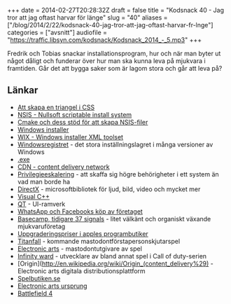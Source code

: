 +++
date = 2014-02-27T20:28:32Z
draft = false
title = "Kodsnack 40 - Jag tror att jag oftast harvar för länge"
slug = "40"
aliases = ["/blog/2014/2/22/kodsnack-40-jag-tror-att-jag-oftast-harvar-fr-lnge"]
categories = ["avsnitt"]
audiofile = "https://traffic.libsyn.com/kodsnack/Kodsnack_2014_-_5.mp3"
+++

Fredrik och Tobias snackar installationsprogram, hur och när man byter ut något dåligt och funderar över hur man ska kunna leva på mjukvara i framtiden. Går det att bygga saker som är lagom stora och går att leva på?

## Länkar ##

* [Att skapa en triangel i CSS](http://css-tricks.com/snippets/css/css-triangle/)
* [NSIS - Nullsoft scriptable install system](http://nsis.sourceforge.net/Main_Page)
* [Cmake och dess stöd för att skapa NSIS-filer](http://www.cmake.org/Wiki/CMake:CPackPackageGenerators#NSIS)
* [Windows installer](http://en.wikipedia.org/wiki/Windows_Installer)
* [WIX - Windows installer XML toolset](http://en.wikipedia.org/wiki/WiX)
* [Windowsregistret](http://en.wikipedia.org/wiki/Windows_registry) - det stora inställningslagret i många versioner av Windows
* [.exe](http://en.wikipedia.org/wiki/.exe)
* [CDN - content delivery network](http://en.wikipedia.org/wiki/Content_delivery_network)
* [Privilegieeskalering](http://en.wikipedia.org/wiki/Privilege_escalation) - att skaffa sig högre behörigheter i ett system än vad man borde ha
* [DirectX](http://en.wikipedia.org/wiki/DirectX) - microsoftbibliotek för ljud, bild, video och mycket mer
* [Visual C++](http://en.wikipedia.org/wiki/Visual_C++)
* [QT](http://qt-project.org) - UI-ramverk
* [WhatsApp och Facebooks köp av företaget](http://recode.net/2014/02/19/facebook-to-buy-whatsapp-for-16-billion/)
* [Basecamp, tidigare 37 signals](https://basecamp.com) - litet välkänt och organiskt växande mjukvaruföretag
* [Uppgraderingspriser i apples programbutiker](http://www.macstories.net/stories/why-upgrade-pricing-isnt-coming-to-the-app-store/)
* [Titanfall](http://www.titanfall.com) - kommande mastodontförstapersonskjutarspel
* [Electronic arts](http://www.ea.com) - mastodontutgivare av spel
* [Infinity ward](http://en.wikipedia.org/wiki/Infinity_Ward) - utvecklare av bland annat spel i Call of duty-serien
* [Origin](http://en.wikipedia.org/wiki/Origin_(content_delivery%29) - Electronic arts digitala distributionsplattform
* [Spelbutiken.se](http://www.spelbutiken.se)
* [Electronic arts ursprung](http://www.gamasutra.com/view/feature/130129/we_see_farther__a_history_of_.php?print=1)
* [Battlefield 4](http://www.battlefield.com/battlefield-4)

